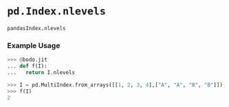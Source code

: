 # `pd.Index.nlevels`

`pandasIndex.nlevels`

### Example Usage

```py
>>> @bodo.jit
... def f(I):
...   return I.nlevels

>>> I = pd.MultiIndex.from_arrays([[1, 2, 3, 4],["A", "A", "B", "B"]])
>>> f(I)
2
```
